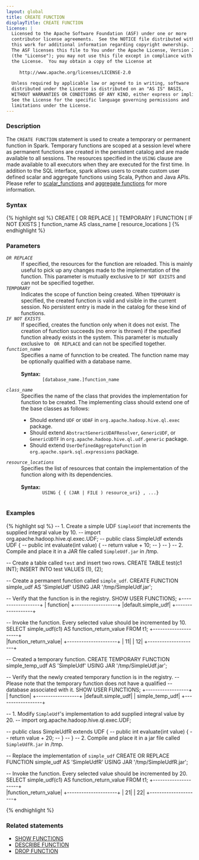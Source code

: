 ```yaml
---
layout: global
title: CREATE FUNCTION
displayTitle: CREATE FUNCTION
license: |
  Licensed to the Apache Software Foundation (ASF) under one or more
  contributor license agreements.  See the NOTICE file distributed with
  this work for additional information regarding copyright ownership.
  The ASF licenses this file to You under the Apache License, Version 2.0
  (the "License"); you may not use this file except in compliance with
  the License.  You may obtain a copy of the License at
 
     http://www.apache.org/licenses/LICENSE-2.0
 
  Unless required by applicable law or agreed to in writing, software
  distributed under the License is distributed on an "AS IS" BASIS,
  WITHOUT WARRANTIES OR CONDITIONS OF ANY KIND, either express or implied.
  See the License for the specific language governing permissions and
  limitations under the License.
---
```


### Description
The `CREATE FUNCTION` statement is used to create a temporary or permanent function
in Spark. Temporary functions are scoped at a session level where as permanent
functions are created in the persistent catalog and are made available to
all sessions. The resources specified in the `USING` clause are made available
to all executors when they are executed for the first time. In addition to the
SQL interface, spark allows users to create custom user defined scalar and
aggregate functions using Scala, Python and Java APIs. Please refer to 
[scalar_functions](sql-getting-started.html#scalar-functions) and 
[aggregate functions](sql-getting-started#aggregations) for more information.

### Syntax
{% highlight sql %}
CREATE [ OR REPLACE ] [ TEMPORARY ] FUNCTION [ IF NOT EXISTS ]
    function_name AS class_name [ resource_locations ]
{% endhighlight %}

### Parameters
<dl>
  <dt><code><em>OR REPLACE</em></code></dt>
  <dd>
    If specified, the resources for the function are reloaded. This is mainly useful
    to pick up any changes made to the implementation of the function. This
    parameter is mutually exclusive to <code>IF NOT EXISTS</code> and can not
    be specified together.
  </dd>
  <dt><code><em>TEMPORARY</em></code></dt>
  <dd>
    Indicates the scope of function being created. When <code>TEMPORARY</code> is specified, the
    created function is valid and visible in the current session. No persistent
    entry is made in the catalog for these kind of functions.
  </dd>
  <dt><code><em>IF NOT EXISTS</em></code></dt>
  <dd>
    If specified, creates the function only when it does not exist. The creation
    of function succeeds (no error is thrown) if the specified function already
    exists in the system. This parameter is mutually exclusive to <code> OR REPLACE</code> 
    and can not be specified together.
  </dd>
  <dt><code><em>function_name</em></code></dt>
  <dd>
    Specifies a name of funnction to be created. The function name may be
    optionally qualified with a database name. <br><br>
    <b>Syntax:</b>
      <code>
        [database_name.]function_name
      </code>
  </dd>
  <dt><code><em>class_name</em></code></dt>
  <dd>
    Specifies the name of the class that provides the implementation for function to be created.
    The implementing class should extend one of the base classes as follows:
    <ul>
      <li>Should extend <code>UDF</code> or <code>UDAF</code> in <code>org.apache.hadoop.hive.ql.exec</code> package.</li>
      <li>Should extend <code>AbstractGenericUDAFResolver</code>, <code>GenericUDF</code>, or
          <code>GenericUDTF</code> in <code>org.apache.hadoop.hive.ql.udf.generic</code> package.</li>
      <li>Should extend <code>UserDefinedAggregateFunction</code> in <code>org.apache.spark.sql.expressions</code> package.</li>
    </ul>
  </dd>
  <dt><code><em>resource_locations</em></code></dt>
  <dd>
    Specifies the list of resources that contain the implementation of the function
    along with its dependencies. <br><br>
    <b>Syntax:</b>
      <code>
        USING { { (JAR | FILE ) resource_uri} , ...}
      </code>
  </dd>
</dl>

### Examples
{% highlight sql %}
-- 1. Create a simple UDF `SimpleUdf` that increments the supplied integral value by 10.
--    import org.apache.hadoop.hive.ql.exec.UDF;
--    public class SimpleUdf extends UDF {
--      public int evaluate(int value) {
--        return value + 10;
--      }
--    }
-- 2. Compile and place it in a JAR file called `SimpleUdf.jar` in /tmp.

-- Create a table called `test` and insert two rows.
CREATE TABLE test(c1 INT);
INSERT INTO test VALUES (1), (2);

-- Create a permanent function called `simple_udf`. 
CREATE FUNCTION simple_udf AS 'SimpleUdf'
  USING JAR '/tmp/SimpleUdf.jar';

-- Verify that the function is in the registry.
SHOW USER FUNCTIONS;
  +------------------+
  |          function|
  +------------------+
  |default.simple_udf|
  +------------------+

-- Invoke the function. Every selected value should be incremented by 10.
SELECT simple_udf(c1) AS function_return_value FROM t1;
  +---------------------+                                                         
  |function_return_value|
  +---------------------+
  |                   11|
  |                   12|
  +---------------------+

-- Created a temporary function.
CREATE TEMPORARY FUNCTION simple_temp_udf AS 'SimpleUdf' 
  USING JAR '/tmp/SimpleUdf.jar';

-- Verify that the newly created temporary function is in the registry.
-- Please note that the temporary function does not have a qualified
-- database associated with it.
SHOW USER FUNCTIONS;
  +------------------+
  |          function|
  +------------------+
  |default.simple_udf|
  |   simple_temp_udf|
  +------------------+

-- 1. Modify `SimpleUdf`'s implementation to add supplied integral value by 20.
--    import org.apache.hadoop.hive.ql.exec.UDF;
  
--    public class SimpleUdfR extends UDF {
--      public int evaluate(int value) {
--        return value + 20;
--      }
--    }
-- 2. Compile and place it in a jar file called `SimpleUdfR.jar` in /tmp.

-- Replace the implementation of `simple_udf`
CREATE OR REPLACE FUNCTION simple_udf AS 'SimpleUdfR'
  USING JAR '/tmp/SimpleUdfR.jar';

-- Invoke the function. Every selected value should be incremented by 20.
SELECT simple_udf(c1) AS function_return_value FROM t1;
+---------------------+                                                         
|function_return_value|
+---------------------+
|                   21|
|                   22|
+---------------------+

{% endhighlight %}

### Related statements
- [SHOW FUNCTIONS](sql-ref-syntax-aux-show-functions.html)
- [DESCRIBE FUNCTION](sql-ref-syntax-aux-describe-function.html)
- [DROP FUNCTION](sql-ref-syntax-ddl-drop-function.html)

